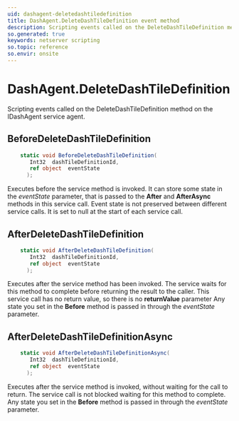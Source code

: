```yaml
---
uid: dashagent-deletedashtiledefinition
title: DashAgent.DeleteDashTileDefinition event method
description: Scripting events called on the DeleteDashTileDefinition method on the DashAgent service agent.
so.generated: true
keywords: netserver scripting
so.topic: reference
so.envir: onsite
---
```

# DashAgent.DeleteDashTileDefinition

Scripting events called on the <see cref='M:IDashAgent.DeleteDashTileDefinition'>DeleteDashTileDefinition</see> method on the <see cref='IDashAgent'>IDashAgent</see>  service agent.

## BeforeDeleteDashTileDefinition
```cs
    static void BeforeDeleteDashTileDefinition(
       Int32  dashTileDefinitionId,
       ref object  eventState
      );
```
Executes before the service method is invoked.
It can store some state in the *eventState* parameter, that is passed to the **After** and **AfterAsync** methods in this service call.
Event state is not preserved between different service calls. It is set to null at the start of each service call.
## AfterDeleteDashTileDefinition
```cs
    static void AfterDeleteDashTileDefinition(
       Int32  dashTileDefinitionId,
       ref object  eventState
      );
```
Executes after the service method has been invoked. The service waits for this method to complete before returning the result to the caller.
This service call has no return value, so there is no **returnValue** parameter
Any state you set in the **Before** method is passed in through the *eventState* parameter.
## AfterDeleteDashTileDefinitionAsync
```cs
    static void AfterDeleteDashTileDefinitionAsync(
       Int32  dashTileDefinitionId,
       ref object  eventState
      );
```
Executes after the service method is invoked, without waiting for the call to return.
The service call is not blocked waiting for this method to complete.
Any state you set in the **Before** method is passed in through the *eventState* parameter.

